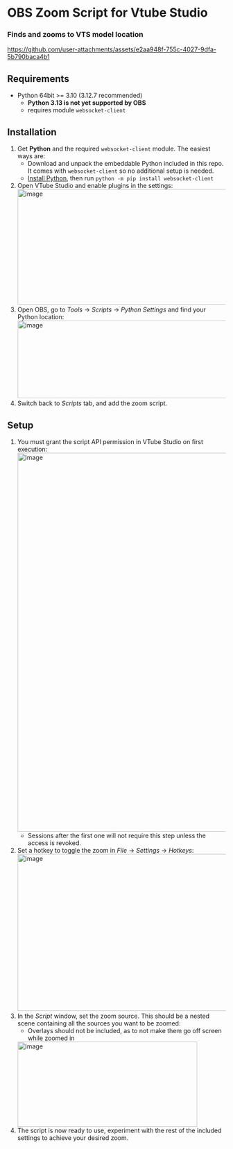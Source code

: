 # OBS Zoom Script for Vtube Studio

### Finds and zooms to VTS model location

https://github.com/user-attachments/assets/e2aa948f-755c-4027-9dfa-5b790baca4b1

## Requirements
* Python 64bit >= 3.10 (3.12.7 recommended)
  * **Python 3.13 is not yet supported by OBS**
  * requires module `websocket-client`
 
## Installation
1. Get **Python** and the required `websocket-client` module. The easiest ways are:
   * Download and unpack the embeddable Python included in this repo. It comes with `websocket-client` so no additional setup is needed.
   * [Install Python](https://www.python.org/downloads/release/python-3127/), then run `python -m pip install websocket-client`
2. Open VTube Studio and enable plugins in the settings:
   <img width="888" height="266" alt="image" src="https://github.com/user-attachments/assets/f0455869-8af5-4ddd-b3e5-77d58be1c2fd" />
3. Open OBS, go to *Tools* -> *Scripts* -> *Python Settings* and find your Python location:
   <img width="844" height="179" alt="image" src="https://github.com/user-attachments/assets/6f6d0287-ffa8-4f65-8cfa-e0b9e444c6b3" />
4. Switch back to *Scripts* tab, and add the zoom script.

## Setup
1. You must grant the script API permission in VTube Studio on first execution:
   <img width="1098" height="874" alt="image" src="https://github.com/user-attachments/assets/0522f4bf-cfbf-412e-8342-121858e960bf" />
   * Sessions after the first one will not require this step unless the access is revoked.
2. Set a hotkey to toggle the zoom in *File* -> *Settings* -> *Hotkeys*:
   <img width="973" height="362" alt="image" src="https://github.com/user-attachments/assets/858129f8-0993-455d-82b3-0d56a16ef31f" />
3. In the *Script* window, set the zoom source. This should be a nested scene containing all the sources you want to be zoomed:
   * Overlays should not be included, as to not make them go off screen while zoomed in
   <img width="414" height="196" alt="image" src="https://github.com/user-attachments/assets/0e8c9a75-ebe0-402c-9fee-35800ace4c2f" />
4. The script is now ready to use, experiment with the rest of the included settings to achieve your desired zoom.




